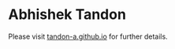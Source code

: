 # Abhishek Tandon 

Please visit [tandon-a.github.io](https://tandon-a.github.io/) for further details. 
